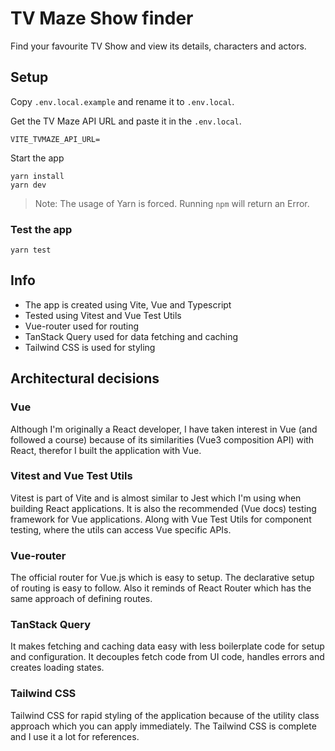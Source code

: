 # TV Maze Show finder
Find your favourite TV Show and view its details, characters and actors.

## Setup
Copy `.env.local.example` and rename it to `.env.local`.

Get the TV Maze API URL and paste it in the `.env.local`.
```
VITE_TVMAZE_API_URL=
```

Start the app
```
yarn install
yarn dev
```
> Note: The usage of Yarn is forced. Running `npm` will return an Error.

### Test the app
```
yarn test
```

## Info
- The app is created using Vite, Vue and Typescript
- Tested using Vitest and Vue Test Utils
- Vue-router used for routing
- TanStack Query used for data fetching and caching
- Tailwind CSS is used for styling

## Architectural decisions
### Vue
Although I'm originally a React developer, I have taken interest in Vue (and followed a course) because of its
similarities (Vue3 composition API) with React, therefor I built the application with Vue.

### Vitest and Vue Test Utils
Vitest is part of Vite and is almost similar to Jest which I'm using when building React applications. It is also
the recommended (Vue docs) testing framework for Vue applications. Along with Vue Test Utils for component testing, where
the utils can access Vue specific APIs.

### Vue-router
The official router for Vue.js which is easy to setup. The declarative setup of routing is easy to follow. Also it reminds
of React Router which has the same approach of defining routes.

### TanStack Query
It makes fetching and caching data easy with less boilerplate code for setup and configuration. It decouples fetch code
from UI code, handles errors and creates loading states. 

### Tailwind CSS
Tailwind CSS for rapid styling of the application because of the utility class approach which you can apply immediately.
The Tailwind CSS is complete and I use it a lot for references.

